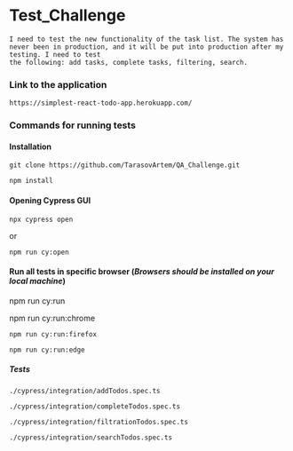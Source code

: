 # Test_Challenge

    I need to test the new functionality of the task list. The system has never been in production, and it will be put into production after my testing. I need to test
    the following: add tasks, complete tasks, filtering, search.

### Link to the application

    https://simplest-react-todo-app.herokuapp.com/
    
### Commands for running tests

#### Installation
 
    git clone https://github.com/TarasovArtem/QA_Challenge.git

    npm install
    
#### Opening Cypress GUI

    npx cypress open 

or 

    npm run cy:open


#### Run all tests in specific browser (***Browsers should be installed on your local machine***)

   npm run cy:run
   
   npm run cy:run:chrome

    npm run cy:run:firefox

    npm run cy:run:edge

##### Tests

    ./cypress/integration/addTodos.spec.ts

    ./cypress/integration/completeTodos.spec.ts

    ./cypress/integration/filtrationTodos.spec.ts
    
    ./cypress/integration/searchTodos.spec.ts
